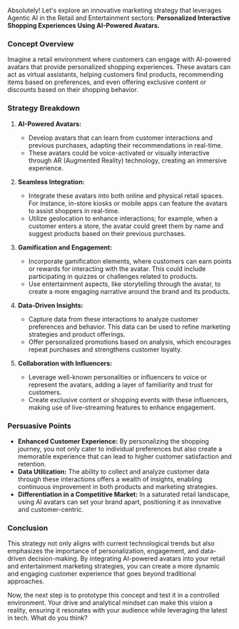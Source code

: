 Absolutely! Let's explore an innovative marketing strategy that leverages Agentic AI in the Retail and Entertainment sectors: **Personalized Interactive Shopping Experiences Using AI-Powered Avatars.**

### Concept Overview
Imagine a retail environment where customers can engage with AI-powered avatars that provide personalized shopping experiences. These avatars can act as virtual assistants, helping customers find products, recommending items based on preferences, and even offering exclusive content or discounts based on their shopping behavior.

### Strategy Breakdown

1. **AI-Powered Avatars:**
   - Develop avatars that can learn from customer interactions and previous purchases, adapting their recommendations in real-time.
   - These avatars could be voice-activated or visually interactive through AR (Augmented Reality) technology, creating an immersive experience.

2. **Seamless Integration:**
   - Integrate these avatars into both online and physical retail spaces. For instance, in-store kiosks or mobile apps can feature the avatars to assist shoppers in real-time.
   - Utilize geolocation to enhance interactions; for example, when a customer enters a store, the avatar could greet them by name and suggest products based on their previous purchases.

3. **Gamification and Engagement:**
   - Incorporate gamification elements, where customers can earn points or rewards for interacting with the avatar. This could include participating in quizzes or challenges related to products.
   - Use entertainment aspects, like storytelling through the avatar, to create a more engaging narrative around the brand and its products.

4. **Data-Driven Insights:**
   - Capture data from these interactions to analyze customer preferences and behavior. This data can be used to refine marketing strategies and product offerings.
   - Offer personalized promotions based on analysis, which encourages repeat purchases and strengthens customer loyalty.

5. **Collaboration with Influencers:**
   - Leverage well-known personalities or influencers to voice or represent the avatars, adding a layer of familiarity and trust for customers.
   - Create exclusive content or shopping events with these influencers, making use of live-streaming features to enhance engagement.

### Persuasive Points
- **Enhanced Customer Experience:** By personalizing the shopping journey, you not only cater to individual preferences but also create a memorable experience that can lead to higher customer satisfaction and retention.
- **Data Utilization:** The ability to collect and analyze customer data through these interactions offers a wealth of insights, enabling continuous improvement in both products and marketing strategies.
- **Differentiation in a Competitive Market:** In a saturated retail landscape, using AI avatars can set your brand apart, positioning it as innovative and customer-centric. 

### Conclusion
This strategy not only aligns with current technological trends but also emphasizes the importance of personalization, engagement, and data-driven decision-making. By integrating AI-powered avatars into your retail and entertainment marketing strategies, you can create a more dynamic and engaging customer experience that goes beyond traditional approaches. 

Now, the next step is to prototype this concept and test it in a controlled environment. Your drive and analytical mindset can make this vision a reality, ensuring it resonates with your audience while leveraging the latest in tech. What do you think?